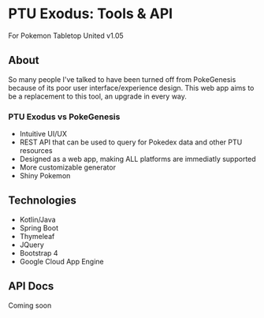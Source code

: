 # PTU Exodus: Tools &amp; API
For Pokemon Tabletop United v1.05

## About
So many people I've talked to have been turned off from PokeGenesis because of its poor user interface/experience design. This web app aims to be a replacement to this tool, an upgrade in every way.

### PTU Exodus vs PokeGenesis
- Intuitive UI/UX
- REST API that can be used to query for Pokedex data and other PTU resources
- Designed as a web app, making ALL platforms are immediatly supported
- More customizable generator
- Shiny Pokemon

## Technologies
- Kotlin/Java
- Spring Boot
- Thymeleaf
- JQuery
- Bootstrap 4
- Google Cloud App Engine

## API Docs
Coming soon
